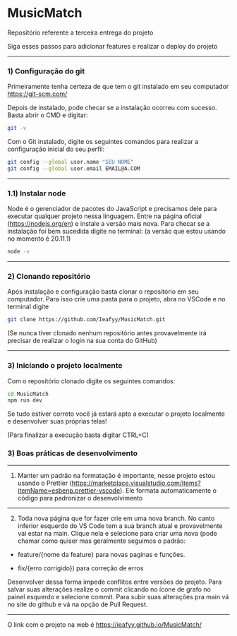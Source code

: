 # MusicMatch

Repositório referente a terceira entrega do projeto

Siga esses passos para adicionar features e realizar o deploy do projeto

---

### 1) Configuração do git

Primeiramente tenha certeza de que tem o git instalado em seu computador https://git-scm.com/

Depois de instalado, pode checar se a instalação ocorreu com sucesso. Basta abrir o CMD e digitar:

```bash
git -v
```

Com o Git instalado, digite os seguintes comandos para realizar a configuração inicial do seu perfil:

```bash
git config --global user.name "SEU NOME"
git config --global user.email EMAIL@A.COM
```

---

### 1.1) Instalar node

Node é o gerenciador de pacotes do JavaScript e precisamos dele para executar qualquer projeto nessa linguagem. Entre na página oficial (https://nodejs.org/en) e instale a versão mais nova. Para checar se a instalação foi bem sucedida digite no terminal: (a versão que estou usando no momento é 20.11.1)

```bash
node -v
```

---

### 2) Clonando repositório

Após instalação e configuração basta clonar o repositório em seu computador. Para isso crie uma pasta para o projeto, abra no VSCode e no terminal digite

```bash
git clone https://github.com/Ieafyy/MusicMatch.git
```

(Se nunca tiver clonado nenhum repositório antes provavelmente irá precisar de realizar o login na sua conta do GitHub)

---

### 3) Iniciando o projeto localmente

Com o repositório clonado digite os seguintes comandos:

```bash
cd MusicMatch
npm run dev
```

Se tudo estiver correto você já estará apto a executar o projeto localmente e desenvolver suas próprias telas!

(Para finalizar a execução basta digitar CTRL+C)

### 3) Boas práticas de desenvolvimento

---

1. Manter um padrão na formatação é importante, nesse projeto estou usando o Prettier (https://marketplace.visualstudio.com/items?itemName=esbenp.prettier-vscode). Ele formata automaticamente o código para padronizar o desenvolvimento

---

2. Toda nova página que for fazer crie em uma nova branch. No canto inferior esquerdo do VS Code tem a sua branch atual e provavelmente vai estar na main. Clique nela e selecione para criar uma nova (pode chamar como quiser mas geralmente seguimos o padrão:

- feature/{nome da feature} para novas paginas e funções.

- fix/{erro corrigido}) para correção de erros

Desenvolver dessa forma impede conflitos entre versões do projeto. Para salvar suas alterações realize o commit clicando no ícone de grafo no painel esquerdo e selecione commit. Para subir suas alterações pra main vá no site do github e vá na opção de Pull Request.

---

O link com o projeto na web é
https://ieafyy.github.io/MusicMatch/

